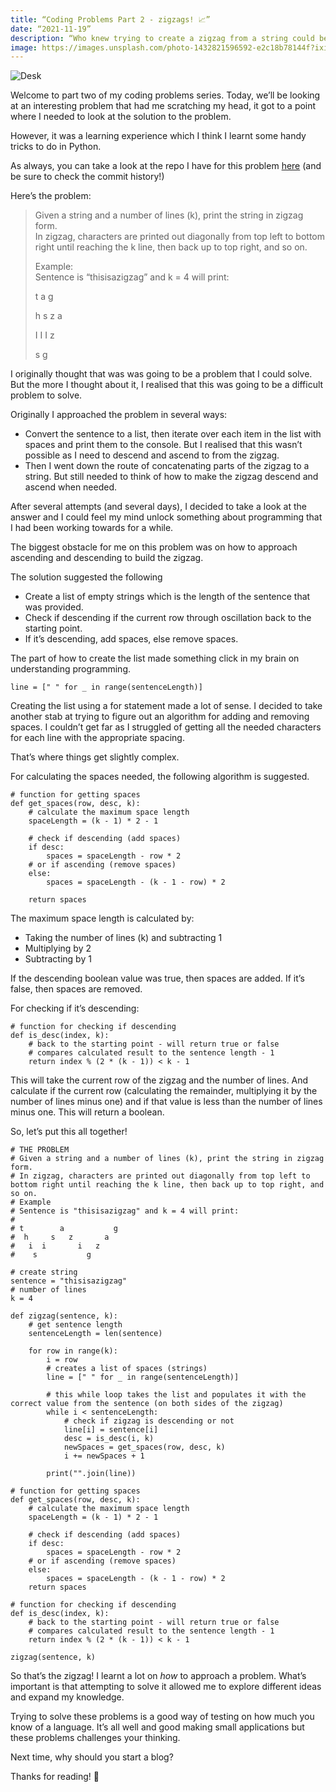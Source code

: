```yaml
---
title: “Coding Problems Part 2 - zigzags! 📈”
date: “2021-11-19”
description: “Who knew trying to create a zigzag from a string could be so difficult?”
image: https://images.unsplash.com/photo-1432821596592-e2c18b78144f?ixid=MnwxMjA3fDB8MHxwaG90by1wYWdlfHx8fGVufDB8fHx8&ixlib=rb-1.2.1&auto=format&fit=crop&w=2070&q=80
---
```


![Desk](https://images.unsplash.com/photo-1432821596592-e2c18b78144f?ixid=MnwxMjA3fDB8MHxwaG90by1wYWdlfHx8fGVufDB8fHx8&ixlib=rb-1.2.1&auto=format&fit=crop&w=2070&q=80)

Welcome to part two of my coding problems series. Today, we’ll be looking at an interesting problem that had me scratching my head, it got to a point where I needed to look at the solution to the problem.

However, it was a learning experience which I think I learnt some handy tricks to do in Python.

As always, you can take a look at the repo I have for this problem [here](https://github.com/JB-26/DailyCodingProblem) (and be sure to check the commit history!)

Here’s the problem:

> Given a string and a number of lines (k), print the string in zigzag form.  
> In zigzag, characters are printed out diagonally from top left to bottom right until reaching the k line, then back up to top right, and so on.  
>   
> Example:  
> Sentence is “thisisazigzag” and k = 4 will print:  
>   
> t        a           g  
>   
>  h     s   z       a  
>   
>   I  I       I   z  
>   
>    s           g  

I originally thought that was was going to be a problem that I could solve. But the more I thought about it, I realised that this was going to be a difficult problem to solve.

Originally I approached the problem in several ways:

* Convert  the sentence to a list, then iterate over each item in the list with spaces and print them to the console. But I realised that this wasn’t possible as I need to descend and ascend to from the zigzag.
* Then I went down the route of concatenating parts of the zigzag to a string. But still needed to think of how to make the zigzag descend and ascend when needed.

After several attempts (and several days), I decided to take a look at the answer and I could feel my mind unlock something about programming that I had been working towards for a while.

The biggest obstacle for me on this problem was on how to approach ascending and descending to build the zigzag.

The solution suggested the following
* Create a list of empty strings which is the length of the sentence that was provided.
* Check if descending if the current row through oscillation back to the starting point.
* If it’s descending, add spaces, else remove spaces.

The part of how to create the list made something click in my brain on understanding programming.

```
line = [" " for _ in range(sentenceLength)]
```

Creating the list using a for statement made a lot of sense. I decided to take another stab at trying to figure out an algorithm for adding and removing spaces. I couldn’t get far as I struggled of getting all the needed characters for each line with the appropriate spacing.

That’s where things get slightly complex.

For calculating the spaces needed, the following algorithm is suggested.

```
# function for getting spaces
def get_spaces(row, desc, k):
    # calculate the maximum space length
    spaceLength = (k - 1) * 2 - 1

    # check if descending (add spaces)
    if desc:
        spaces = spaceLength - row * 2
    # or if ascending (remove spaces)
    else:
        spaces = spaceLength - (k - 1 - row) * 2

    return spaces
```

The maximum space length is calculated by: 
* Taking the number of lines (k) and subtracting 1
* Multiplying by 2
* Subtracting by 1

If the descending boolean value was true,  then spaces are added. If it’s false, then spaces are removed. 

For checking if it’s descending:

```
# function for checking if descending
def is_desc(index, k):
    # back to the starting point - will return true or false
    # compares calculated result to the sentence length - 1
    return index % (2 * (k - 1)) < k - 1
```

This will take the current row of the zigzag and the number of lines. And calculate if the current row (calculating the remainder, multiplying it by the number of lines minus one) and if that value is less than the number of lines minus one. This will return a boolean.

So, let’s put this all together!

```
# THE PROBLEM
# Given a string and a number of lines (k), print the string in zigzag form.
# In zigzag, characters are printed out diagonally from top left to bottom right until reaching the k line, then back up to top right, and so on.
# Example
# Sentence is "thisisazigzag" and k = 4 will print:
#
# t        a           g
#  h     s   z       a
#   i  i       i   z
#    s           g

# create string
sentence = "thisisazigzag"
# number of lines
k = 4

def zigzag(sentence, k):
    # get sentence length
    sentenceLength = len(sentence)

    for row in range(k):
        i = row
        # creates a list of spaces (strings)
        line = [" " for _ in range(sentenceLength)]

        # this while loop takes the list and populates it with the correct value from the sentence (on both sides of the zigzag)
        while i < sentenceLength:
            # check if zigzag is descending or not
            line[i] = sentence[i]
            desc = is_desc(i, k)
            newSpaces = get_spaces(row, desc, k)
            i += newSpaces + 1

        print("".join(line))

# function for getting spaces
def get_spaces(row, desc, k):
    # calculate the maximum space length
    spaceLength = (k - 1) * 2 - 1

    # check if descending (add spaces)
    if desc:
        spaces = spaceLength - row * 2
    # or if ascending (remove spaces)
    else:
        spaces = spaceLength - (k - 1 - row) * 2
    return spaces

# function for checking if descending
def is_desc(index, k):
    # back to the starting point - will return true or false
    # compares calculated result to the sentence length - 1
    return index % (2 * (k - 1)) < k - 1

zigzag(sentence, k)
```

So that’s the zigzag! I learnt a lot on _how_ to approach a problem. What’s important is that attempting to solve it allowed me to explore different ideas and expand my knowledge.

Trying to solve these problems is a good way of testing on how much you know of a language. It’s all well and good making small applications but these problems challenges your thinking.

Next time, why should you start a blog?

Thanks for reading! 👏